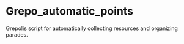 # Grepo_automatic_points
Grepolis script for automatically collecting resources and organizing parades.
